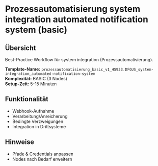 # Prozessautomatisierung system integration automated notification system (basic)

## Übersicht

Best-Practice Workflow für system integration (Prozessautomatisierung).

**Template-Name:** `prozessautomatisierung_basic_v1_HS933.DFGUS_system-integration_automated-notification-system`  
**Komplexität:** BASIC (3 Nodes)  
**Setup-Zeit:** 5-15 Minuten

## Funktionalität
- Webhook-Aufnahme
- Verarbeitung/Anreicherung
- Bedingte Verzweigungen
- Integration in Drittsysteme

## Hinweise
- Pfade & Credentials anpassen
- Nodes nach Bedarf erweitern
